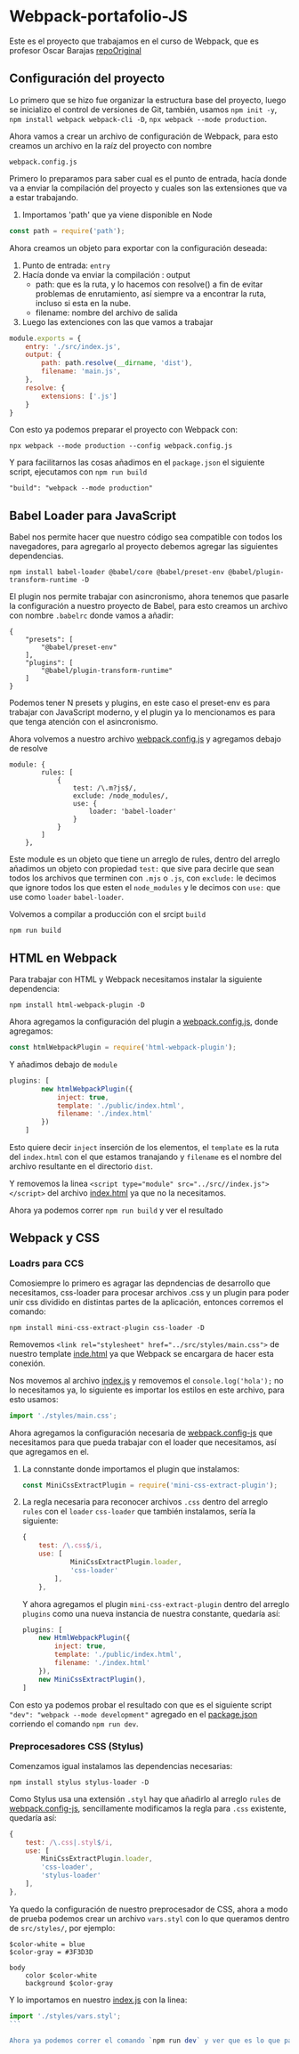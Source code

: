 # Webpack-portafolio-JS
Este es el proyecto que trabajamos en el curso de Webpack, que es
profesor Oscar Barajas [repoOriginal](https://github.com/gndx/js-portfolio)

## Configuración del proyecto

Lo primero que se hizo fue organizar la estructura base del
proyecto, luego se inicializo el control de versiones de Git, 
también, usamos `npm init -y`, `npm install webpack webpack-cli -D`,
`npx webpack --mode production`.

Ahora vamos a crear un archivo de configuración de Webpack, para esto
creamos un archivo en la raíz del proyecto con nombre

`webpack.config.js`

Primero lo preparamos para saber cual es el punto de entrada, hacía donde
va a enviar la compilación del proyecto y cuales son las extensiones que
va a estar trabajando.

1. Importamos 'path' que ya viene disponible en Node

```javascript
const path = require('path');
```

Ahora creamos un objeto para exportar con la configuración deseada:
1. Punto de entrada: `entry`
2. Hacía donde va enviar la compilación : output
    - path: que es la ruta, y lo hacemos con resolve() a fin de evitar
    problemas de enrutamiento, así siempre va a encontrar la ruta, incluso
    si esta en la nube.
    - filename: nombre del archivo de salida
3. Luego las extenciones con las que vamos a trabajar

```javascript
module.exports = {
    entry: './src/index.js',
    output: {
        path: path.resolve(__dirname, 'dist'),
        filename: 'main.js',
    },
    resolve: {
        extensions: ['.js']
    }
}
```

Con esto ya podemos preparar el proyecto con Webpack con:

```npx
npx webpack --mode production --config webpack.config.js
```

Y para facilitarnos las cosas añadimos en el `package.json`
el siguiente script, ejecutamos con `npm run build`

```
"build": "webpack --mode production"
```

## Babel Loader para JavaScript

Babel nos permite hacer que nuestro código sea compatible con
todos los navegadores, para agregarlo al proyecto debemos agregar
las siguientes dependencias.

```npm
npm install babel-loader @babel/core @babel/preset-env @babel/plugin-transform-runtime -D
```

El plugin nos permite trabajar con asincronismo, ahora tenemos que pasarle
la configuración a nuestro proyecto de Babel, para esto creamos un archivo
con nombre `.babelrc` donde vamos a añadir:

```
{
    "presets": [
        "@babel/preset-env"
    ],
    "plugins": [
        "@babel/plugin-transform-runtime"
    ]
}
```

Podemos tener N presets y plugins, en este caso el preset-env
es para trabajar con JavaScript moderno, y el plugin ya lo mencionamos
es para que tenga atención con el asincronismo.

Ahora volvemos a nuestro archivo [webpack.config.js](https://github.com/dan33pro/Webpack-portafolio-JS/blob/main/webpack.config.js) y agregamos debajo de resolve

```
module: {
        rules: [
            {
                test: /\.m?js$/,
                exclude: /node_modules/,
                use: {
                    loader: 'babel-loader'
                }
            }
        ]
    },
```

Este module es un objeto que tiene un arreglo de rules, dentro
del arreglo añadimos un objeto con propiedad `test:` que sive para
decirle que sean todos los archivos que terminen con `.mjs` o `.js`, 
con `exclude:` le decimos que ignore todos los que esten el `node_modules`
y le decimos con `use:` que use como `loader` `babel-loader`.

Volvemos a compilar a producción con el srcipt `build`

```npm
npm run build
```

## HTML en Webpack

Para trabajar con HTML y Webpack necesitamos instalar la siguiente
dependencia:

```npm
npm install html-webpack-plugin -D
```

Ahora agregamos la configuración del plugin a [webpack.config.js](https://github.com/dan33pro/Webpack-portafolio-JS/blob/main/webpack.config.js), donde agregamos:

```javascript
const htmlWebpackPlugin = require('html-webpack-plugin');
```

Y añadimos debajo de `module` 

```javascript
plugins: [
        new htmlWebpackPlugin({
            inject: true,
            template: './public/index.html',
            filename: './index.html'
        })
    ]
```

Esto quiere decir `inject` inserción de los elementos, el `template`
es la ruta del `index.html` con el que estamos tranajando y `filename`
es el nombre del archivo resultante en el directorio `dist`.

Y removemos la linea `<script type="module" src="../src//index.js"></script>`
del archivo [index.html](https://github.com/dan33pro/Webpack-portafolio-JS/blob/main/public/index.html) ya que no la necesitamos.

Ahora ya podemos correr `npm run build` y ver el resultado

## Webpack y CSS

### Loadrs para CCS

Comosiempre lo primero es agragar las depndencias de desarrollo que
necesitamos, css-loader para procesar archivos .css y un plugin para
poder unir css dividido en distintas partes de la aplicación, entonces
corremos el comando:

```npm
npm install mini-css-extract-plugin css-loader -D
```

Removemos `<link rel="stylesheet" href="../src/styles/main.css">` de nuestro template [inde.html](https://github.com/dan33pro/Webpack-portafolio-JS/blob/main/public/index.html) ya que Webpack se encargara de hacer
esta conexión.

Nos movemos al archivo [index.js](https://github.com/dan33pro/Webpack-portafolio-JS/blob/main/src/index.js) y removemos el `console.log('hola');` no lo necesitamos ya, lo siguiente es importar los estilos en este archivo, para esto usamos:

```javascript
import './styles/main.css';
```

Ahora agregamos la configuración necesaria de [webpack.config-js](https://github.com/dan33pro/Webpack-portafolio-JS/blob/main/webpack.config.js) que necesitamos para que pueda trabajar con el loader que necesitamos, así que agregamos en el.

1. La connstante donde importamos el plugin que instalamos:
    ```javascript
    const MiniCssExtractPlugin = require('mini-css-extract-plugin');
    ```
2.  La regla necesaria para reconocer archivos `.css` dentro del arreglo `rules` con el `loader` `css-loader` que también instalamos, sería la siguiente:
    ```javascript
    {
        test: /\.css$/i,
        use: [
                MiniCssExtractPlugin.loader,
                'css-loader'
            ],
        },
    ```

    Y ahora agregamos el plugin `mini-css-extract-plugin` dentro del arreglo `plugins` como una nueva instancia de nuestra constante, quedaría así:

    ```javascript
    plugins: [
        new HtmlWebpackPlugin({
            inject: true,
            template: './public/index.html',
            filename: './index.html'
        }),
        new MiniCssExtractPlugin(),
    ]
    ```

Con esto ya podemos probar el resultado con que es el siguiente script `"dev": "webpack --mode development"`  agregado en el [package.json](https://github.com/dan33pro/Webpack-portafolio-JS/blob/main/package.json) corriendo el comando `npm run dev`.

### Preprocesadores CSS (Stylus)

Comenzamos igual instalamos las dependencias necesarias:

```npm
npm install stylus stylus-loader -D
```

Como Stylus usa una extensión `.styl` hay que añadirlo al arreglo `rules` de [webpack.config-js](https://github.com/dan33pro/Webpack-portafolio-JS/blob/main/webpack.config.js), sencillamente modificamos la regla para `.css` existente, quedaría así:

```javascript
{
    test: /\.css|.styl$/i,
    use: [
        MiniCssExtractPlugin.loader,
        'css-loader',
        'stylus-loader'
    ],
},
```

Ya quedo la configuración de nuestro preprocesador de CSS, ahora a modo de prueba podemos crear un archivo `vars.styl` con lo que queramos dentro de `src/styles/`, por ejemplo:

```styl
$color-white = blue
$color-gray = #3F3D3D

body
    color $color-white
    background $color-gray
```

Y lo importamos en nuestro [index.js](https://github.com/dan33pro/Webpack-portafolio-JS/blob/main/src/index.js) con la linea:

````javascript
import './styles/vars.styl';
```

Ahora ya podemos correr el comando `npm run dev` y ver que es lo que pasa.
